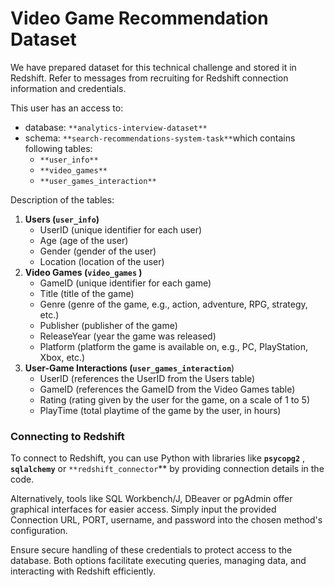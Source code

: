 # Video Game Recommendation Dataset

We have prepared dataset for this technical challenge and stored it in Redshift. Refer to messages from recruiting for Redshift connection information and credentials.

This user has an access to:

- database: `**analytics-interview-dataset**`
- schema: `**search-recommendations-system-task**`which contains following tables:
    - `**user_info**`
    - `**video_games**`
    - `**user_games_interaction**`

Description of the tables:

1. **Users (`user_info`)**
    - UserID (unique identifier for each user)
    - Age (age of the user)
    - Gender (gender of the user)
    - Location (location of the user)
2. **Video Games (`video_games` )**
    - GameID (unique identifier for each game)
    - Title (title of the game)
    - Genre (genre of the game, e.g., action, adventure, RPG, strategy, etc.)
    - Publisher (publisher of the game)
    - ReleaseYear (year the game was released)
    - Platform (platform the game is available on, e.g., PC, PlayStation, Xbox, etc.)
3. **User-Game Interactions (`user_games_interaction`**)
    - UserID (references the UserID from the Users table)
    - GameID (references the GameID from the Video Games table)
    - Rating (rating given by the user for the game, on a scale of 1 to 5)
    - PlayTime (total playtime of the game by the user, in hours)
    

### **Connecting to Redshift**

To connect to Redshift, you can use Python with libraries like **`psycopg2`** , **`sqlalchemy`** or `**redshift_connector`**  by providing connection details in the code. 

Alternatively, tools like SQL Workbench/J, DBeaver or pgAdmin offer graphical interfaces for easier access. Simply input the provided Connection URL, PORT, username, and password into the chosen method's configuration. 

Ensure secure handling of these credentials to protect access to the database. 
Both options facilitate executing queries, managing data, and interacting with Redshift efficiently.